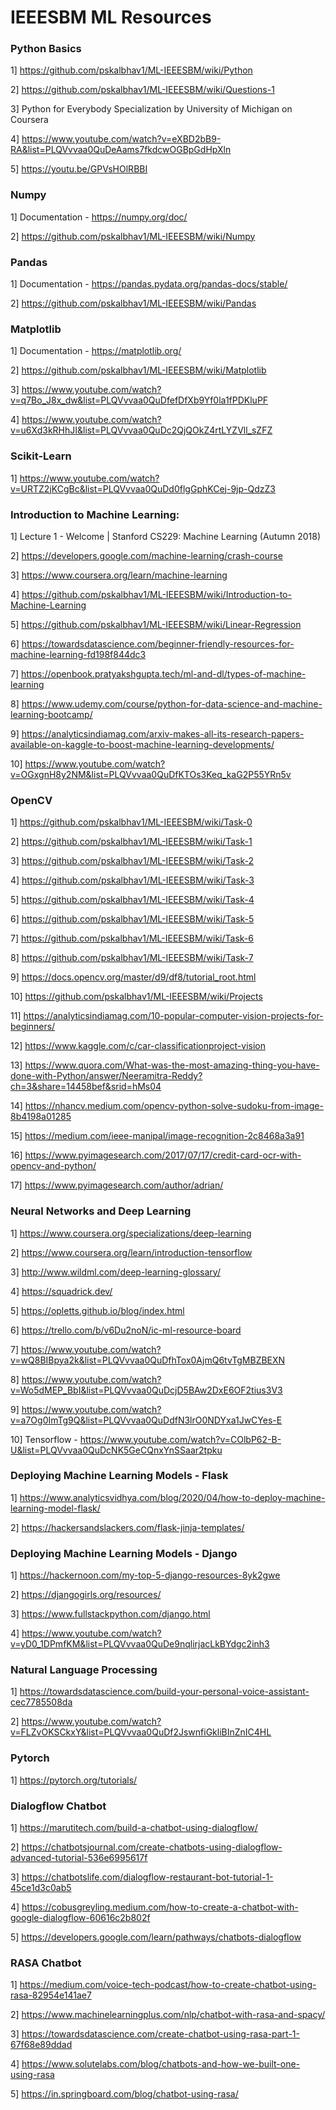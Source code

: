 # IEEESBM ML Resources

### Python Basics
1] https://github.com/pskalbhav1/ML-IEEESBM/wiki/Python

2] https://github.com/pskalbhav1/ML-IEEESBM/wiki/Questions-1

3] Python for Everybody Specialization by University of Michigan on Coursera

4] https://www.youtube.com/watch?v=eXBD2bB9-RA&list=PLQVvvaa0QuDeAams7fkdcwOGBpGdHpXln

5] https://youtu.be/GPVsHOlRBBI

### Numpy
1] Documentation - https://numpy.org/doc/

2] https://github.com/pskalbhav1/ML-IEEESBM/wiki/Numpy

### Pandas
1] Documentation - https://pandas.pydata.org/pandas-docs/stable/

2] https://github.com/pskalbhav1/ML-IEEESBM/wiki/Pandas

### Matplotlib
1] Documentation -  https://matplotlib.org/

2] https://github.com/pskalbhav1/ML-IEEESBM/wiki/Matplotlib

3] https://www.youtube.com/watch?v=q7Bo_J8x_dw&list=PLQVvvaa0QuDfefDfXb9Yf0la1fPDKluPF

4] https://www.youtube.com/watch?v=u6Xd3kRHhJI&list=PLQVvvaa0QuDc2QjQOkZ4rtLYZVll_sZFZ

### Scikit-Learn
1] https://www.youtube.com/watch?v=URTZ2jKCgBc&list=PLQVvvaa0QuDd0flgGphKCej-9jp-QdzZ3

### Introduction to Machine Learning:
1] Lecture 1 - Welcome | Stanford CS229: Machine Learning (Autumn 2018)

2] https://developers.google.com/machine-learning/crash-course

3] https://www.coursera.org/learn/machine-learning

4] https://github.com/pskalbhav1/ML-IEEESBM/wiki/Introduction-to-Machine-Learning

5] https://github.com/pskalbhav1/ML-IEEESBM/wiki/Linear-Regression

6] https://towardsdatascience.com/beginner-friendly-resources-for-machine-learning-fd198f844dc3

7] https://openbook.pratyakshgupta.tech/ml-and-dl/types-of-machine-learning

8] https://www.udemy.com/course/python-for-data-science-and-machine-learning-bootcamp/

9] https://analyticsindiamag.com/arxiv-makes-all-its-research-papers-available-on-kaggle-to-boost-machine-learning-developments/

10] https://www.youtube.com/watch?v=OGxgnH8y2NM&list=PLQVvvaa0QuDfKTOs3Keq_kaG2P55YRn5v

### OpenCV
1] https://github.com/pskalbhav1/ML-IEEESBM/wiki/Task-0

2] https://github.com/pskalbhav1/ML-IEEESBM/wiki/Task-1

3] https://github.com/pskalbhav1/ML-IEEESBM/wiki/Task-2

4] https://github.com/pskalbhav1/ML-IEEESBM/wiki/Task-3

5] https://github.com/pskalbhav1/ML-IEEESBM/wiki/Task-4

6] https://github.com/pskalbhav1/ML-IEEESBM/wiki/Task-5

7] https://github.com/pskalbhav1/ML-IEEESBM/wiki/Task-6

8] https://github.com/pskalbhav1/ML-IEEESBM/wiki/Task-7

9] https://docs.opencv.org/master/d9/df8/tutorial_root.html

10] https://github.com/pskalbhav1/ML-IEEESBM/wiki/Projects

11] https://analyticsindiamag.com/10-popular-computer-vision-projects-for-beginners/

12] https://www.kaggle.com/c/car-classificationproject-vision

13] https://www.quora.com/What-was-the-most-amazing-thing-you-have-done-with-Python/answer/Neeramitra-Reddy?ch=3&share=14458bef&srid=hMs04

14] https://nhancv.medium.com/opencv-python-solve-sudoku-from-image-8b4198a01285

15] https://medium.com/ieee-manipal/image-recognition-2c8468a3a91

16] https://www.pyimagesearch.com/2017/07/17/credit-card-ocr-with-opencv-and-python/

17] https://www.pyimagesearch.com/author/adrian/

### Neural Networks and Deep Learning
1] https://www.coursera.org/specializations/deep-learning

2] https://www.coursera.org/learn/introduction-tensorflow

3] http://www.wildml.com/deep-learning-glossary/

4] https://squadrick.dev/

5] https://opletts.github.io/blog/index.html

6] https://trello.com/b/v6Du2noN/ic-ml-resource-board

7] https://www.youtube.com/watch?v=wQ8BIBpya2k&list=PLQVvvaa0QuDfhTox0AjmQ6tvTgMBZBEXN

8] https://www.youtube.com/watch?v=Wo5dMEP_BbI&list=PLQVvvaa0QuDcjD5BAw2DxE6OF2tius3V3

9] https://www.youtube.com/watch?v=a7Og0ImTg9Q&list=PLQVvvaa0QuDdfN3lrO0NDYxa1JwCYes-E

10] Tensorflow - https://www.youtube.com/watch?v=COlbP62-B-U&list=PLQVvvaa0QuDcNK5GeCQnxYnSSaar2tpku

### Deploying Machine Learning Models - Flask
1] https://www.analyticsvidhya.com/blog/2020/04/how-to-deploy-machine-learning-model-flask/

2] https://hackersandslackers.com/flask-jinja-templates/

### Deploying Machine Learning Models - Django
1] https://hackernoon.com/my-top-5-django-resources-8yk2gwe

2] https://djangogirls.org/resources/

3] https://www.fullstackpython.com/django.html

4] https://www.youtube.com/watch?v=yD0_1DPmfKM&list=PLQVvvaa0QuDe9nqlirjacLkBYdgc2inh3

### Natural Language Processing
1] https://towardsdatascience.com/build-your-personal-voice-assistant-cec7785508da

2] https://www.youtube.com/watch?v=FLZvOKSCkxY&list=PLQVvvaa0QuDf2JswnfiGkliBInZnIC4HL

### Pytorch
1] https://pytorch.org/tutorials/

### Dialogflow Chatbot
1] https://marutitech.com/build-a-chatbot-using-dialogflow/

2] https://chatbotsjournal.com/create-chatbots-using-dialogflow-advanced-tutorial-536e6995617f

3] https://chatbotslife.com/dialogflow-restaurant-bot-tutorial-1-45ce1d3c0ab5

4] https://cobusgreyling.medium.com/how-to-create-a-chatbot-with-google-dialogflow-60616c2b802f

5] https://developers.google.com/learn/pathways/chatbots-dialogflow

### RASA Chatbot
1] https://medium.com/voice-tech-podcast/how-to-create-chatbot-using-rasa-82954e141ae7

2] https://www.machinelearningplus.com/nlp/chatbot-with-rasa-and-spacy/

3] https://towardsdatascience.com/create-chatbot-using-rasa-part-1-67f68e89ddad

4] https://www.solutelabs.com/blog/chatbots-and-how-we-built-one-using-rasa

5] https://in.springboard.com/blog/chatbot-using-rasa/











